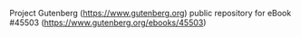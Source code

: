 Project Gutenberg (https://www.gutenberg.org) public repository for eBook #45503 (https://www.gutenberg.org/ebooks/45503)
